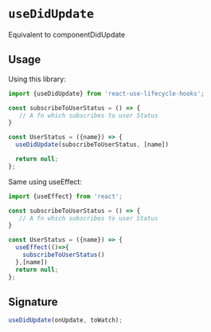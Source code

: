 # `useDidUpdate`

Equivalent to componentDidUpdate

## Usage

Using this library:
```jsx
import {useDidUpdate} from 'react-use-lifecycle-hooks';

const subscribeToUserStatus = () => {
   // A fn which subscribes to user Status 
}

const UserStatus = ({name}) => {
  useDidUpdate(subscribeToUserStatus, [name])

  return null;
};
```

Same using useEffect:
```jsx
import {useEffect} from 'react';

const subscribeToUserStatus = () => {
   // A fn which subscribes to user Status 
}

const UserStatus = ({name}) => {
  useEffect(()=>{
    subscribeToUserStatus()
  },[name])
  return null;
};
```

## Signature

```jsx
useDidUpdate(onUpdate, toWatch);
```